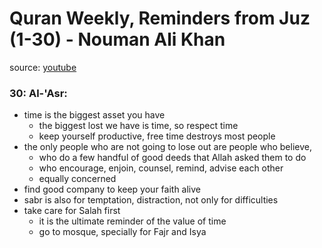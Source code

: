 # Quran Weekly, Reminders from Juz (1-30) - Nouman Ali Khan
source: [youtube](https://www.youtube.com/playlist?list=PLFP6-6Ao4FMm5FnIT9QvstEmhWNugJlNO)

### 30: Al-'Asr: 
* time is the biggest asset you have
  * the biggest lost we have is time, so respect time
  * keep yourself productive, free time destroys most people
* the only people who are not going to lose out are people who believe,
  * who do a few handful of good deeds that Allah asked them to do
  * who encourage, enjoin, counsel, remind, advise each other
  * equally concerned
* find good company to keep your faith alive
* sabr is also for temptation, distraction, not only for difficulties
* take care for Salah first
  * it is the ultimate reminder of the value of time
  * go to mosque, specially for Fajr and Isya
